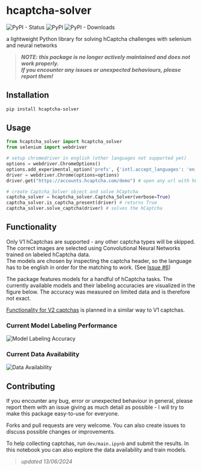 # hcaptcha-solver

![PyPI - Status](https://img.shields.io/pypi/status/hcaptcha-solver)
![PyPI](https://img.shields.io/pypi/v/hcaptcha-solver?color=blue&link=https%3A%2F%2Fpypi.org%2Fproject%2Fhcaptcha-solver%2F)
![PyPI - Downloads](https://img.shields.io/pypi/dm/hcaptcha-solver)


a lightweight Python library for solving hCaptcha challenges with selenium and neural networks
> _**NOTE: this package is no longer actively maintained and does not work properly.  
> If you encounter any issues or unexpected behaviours, please report them!**_

## Installation

```bash
pip install hcaptcha-solver
```

## Usage

```python
from hcaptcha_solver import hcaptcha_solver
from selenium import webdriver

# setup chromedriver in english (other languages not supported yet)
options = webdriver.ChromeOptions()
options.add_experimental_option('prefs', {'intl.accept_languages': 'en,en_US'})
driver = webdriver.Chrome(options=options)
driver.get("https://accounts.hcaptcha.com/demo") # open any url with hCaptcha

# create Captcha_Solver object and solve hCaptcha
captcha_solver = hcaptcha_solver.Captcha_Solver(verbose=True)
captcha_solver.is_captcha_present(driver) # returns True
captcha_solver.solve_captcha(driver) # solves the hCaptcha
```

## Functionality

Only V1 hCaptchas are supported - any other captcha types will be skipped.  
The correct images are selected using Convolutional Neural Networks trained on labeled hCaptcha data.  
The models are chosen by inspecting the captcha header, so the language has to be english in order for the matching to work. (See [Issue #6](https://github.com/xTerradon/hcaptcha-solver/issues/6))

The package features models for a handful of hCaptcha tasks. The currently available models and their labeling accuracies are visualized in the figure below. The accuracy was measured on limited data and is therefore not exact.

[Functionality for V2 captchas](https://github.com/xTerradon/hcaptcha-solver/issues/7) is planned in a similar way to V1 captchas.

### Current Model Labeling Performance
![Model Labeling Accuracy](https://github.com/xTerradon/hcaptcha-solver/assets/64305142/83571a17-4f5d-430d-a50d-87e6a4dedf23)

### Current Data Availability
![Data Availability](https://github.com/xTerradon/hcaptcha-solver/assets/64305142/c26eed84-9a04-40b3-b560-a9fb6453703b)


## Contributing
If you encounter any bug, error or unexpected behaviour in general, please report them with an issue giving as much detail as possible - I will try to make this package easy-to-use for everyone.

Forks and pull requests are very welcome. You can also create issues to discuss possible changes or improvements.

To help collecting captchas, run `dev/main.ipynb` and submit the results. In this notebook you can also explore the data availability and train models.

> _updated 13/06/2024_
